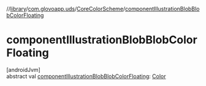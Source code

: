 //[library](../../../index.md)/[com.glovoapp.uds](../index.md)/[CoreColorScheme](index.md)/[componentIllustrationBlobBlobColorFloating](component-illustration-blob-blob-color-floating.md)

# componentIllustrationBlobBlobColorFloating

[androidJvm]\
abstract val [componentIllustrationBlobBlobColorFloating](component-illustration-blob-blob-color-floating.md): [Color](https://developer.android.com/reference/kotlin/androidx/compose/ui/graphics/Color.html)
